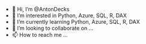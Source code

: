 - 👋 Hi, I’m @AntonDecks
- 👀 I’m interested in Python, Azure, SQL, R, DAX
- 🌱 I’m currently learning Python, Azure, SQL, R, DAX
- 💞️ I’m looking to collaborate on ...
- 📫 How to reach me ...

<!---
AntonDecks/AntonDecks is a ✨ special ✨ repository because its `README.md` (this file) appears on your GitHub profile.
You can click the Preview link to take a look at your changes.
--->
